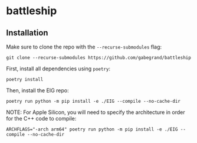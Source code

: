 # battleship

## Installation

Make sure to clone the repo with the `--recurse-submodules` flag:
```
git clone --recurse-submodules https://github.com/gabegrand/battleship
```

First, install all dependencies using `poetry`:
```
poetry install
```

Then, install the EIG repo:
```
poetry run python -m pip install -e ./EIG --compile --no-cache-dir
```

NOTE: For Apple Silicon, you will need to specify the architecture in order for the C++ code to compile:
```
ARCHFLAGS="-arch arm64" poetry run python -m pip install -e ./EIG --compile --no-cache-dir
```
